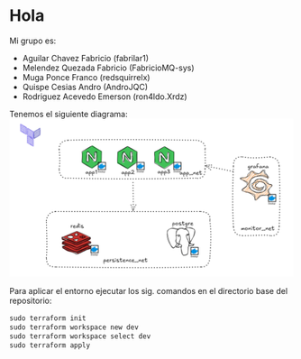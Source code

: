 # Hola

Mi grupo es:
- Aguilar Chavez Fabricio (fabrilar1)
- Melendez Quezada Fabricio (FabricioMQ-sys)
- Muga Ponce Franco (redsquirrelx)
- Quispe Cesias Andro (AndroJQC)
- Rodriguez Acevedo Emerson (ron4ldo.Xrdz)


Tenemos el siguiente diagrama: 
![Diagrama de Infraestructura](./diagrama.png)

Para aplicar el entorno ejecutar los sig. comandos en el directorio base del repositorio:
```
sudo terraform init
sudo terraform workspace new dev
sudo terraform workspace select dev
sudo terraform apply
```


